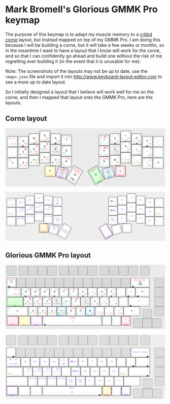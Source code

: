 # Mark Bromell's Glorious GMMK Pro keymap

The purpose of this keymap is to adapt my muscle memory to a
[crkbd corne](https://github.com/foostan/crkbd) layout, but instead mapped on
top of my GMMK Pro. I am doing this because I will be building a corne, but
it will take a few weeks or months, so in the meantime I want to have a layout
that I know will work for the corne, and so that I can confidently go ahead and
build one without the risk of me regretting ever building it (in the event that
it is unusable for me).

Note: The screenshots of the layouts may not be up to date, use the
`<map>.json` file and import it into http://www.keyboard-layout-editor.com
to see a more up to date layout.

So I initially designed a layout that I believe will work well for me on the
corne, and then I mapped that layout onto the GMMK Pro, here are the layouts.

## Corne layout

![Corne layout 01](docs/corne-01.png)

![Corne layout 02](docs/corne-02.png)

## Glorious GMMK Pro layout

![Corne and GMMK map 01](docs/corne-gmmk-map-01.png)

![Corne and GMMK map 02](docs/corne-gmmk-map-02.png)
